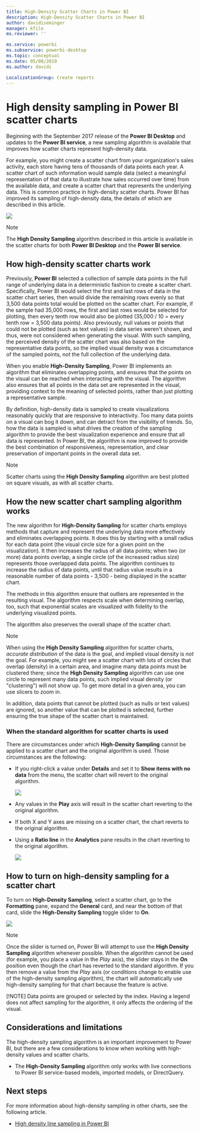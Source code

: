 ```yaml
---
title: High-Density Scatter Charts in Power BI
description: High-Density Scatter Charts in Power BI
author: davidiseminger
manager: kfile
ms.reviewer: ''

ms.service: powerbi
ms.subservice: powerbi-desktop
ms.topic: conceptual
ms.date: 05/08/2019
ms.author: davidi

LocalizationGroup: Create reports
---
```

# High density sampling in Power BI scatter charts
Beginning with the September 2017 release of the **Power BI Desktop** and updates to the **Power BI service**, a new sampling algorithm is available that improves how scatter charts represent high-density data.

For example, you might create a scatter chart from your organization's sales activity, each store having tens of thousands of data points each year. A scatter chart of such information would sample data (select a meaningful representation of that data to illustrate how sales occurred over time) from the available data, and create a scatter chart that represents the underlying data. This is common practice in high-density scatter charts. Power BI has improved its sampling of high-density data, the details of which are described in this article.

![](media/desktop-high-density-scatter-charts/high-density-scatter-charts_01.png)

> [!NOTE]
> The **High Density Sampling** algorithm described in this article is available in the scatter charts for both **Power BI Desktop** and the **Power BI service**.
> 
> 

## How high-density scatter charts work
Previously, **Power BI** selected a collection of sample data points in the full range of underlying data in a deterministic fashion to create a scatter chart. Specifically, Power BI would select the first and last rows of data in the scatter chart series, then would divide the remaining rows evenly so that 3,500 data points total would be plotted on the scatter chart. For example, if the sample had 35,000 rows, the first and last rows would be selected for plotting, then every tenth row would also be plotted (35,000 / 10 = every tenth row = 3,500 data points). Also previously, null values or points that could not be plotted (such as text values) in data series weren't shown, and thus, were not considered when generating the visual. With such sampling, the perceived density of the scatter chart was also based on the representative data points, so the implied visual density was a circumstance of the sampled points, not the full collection of the underlying data.

When you enable **High-Density Sampling**, Power BI implements an algorithm that eliminates overlapping points, and ensures that the points on the visual can be reached when interacting with the visual. The algorithm also ensures that all points in the data set are represented in the visual, providing context to the meaning of selected points, rather than just plotting a representative sample.

By definition, high-density data is sampled to create visualizations reasonably quickly that are responsive to interactivity. Too many data points on a visual can bog it down, and can detract from the visibility of trends. So, how the data is sampled is what drives the creation of the sampling algorithm to provide the best visualization experience and ensure that all data is represented. In Power BI, the algorithm is now improved to provide the best combination of responsiveness, representation, and clear preservation of important points in the overall data set.

> [!NOTE]
> Scatter charts using the **High Density Sampling** algorithm are best plotted on square visuals, as with all scatter charts.
> 
> 

## How the new scatter chart sampling algorithm works
The new algorithm for **High-Density Sampling** for scatter charts employs methods that capture and represent the underlying data more effectively and eliminates overlapping points. It does this by starting with a small radius for each data point (the visual circle size for a given point on the visualization). It then increases the radius of all data points; when two (or more) data points overlap, a single circle (of the increased radius size) represents those overlapped data points. The algorithm continues to increase the radius of data points, until that radius value results in a reasonable number of data points - 3,500 - being displayed in the scatter chart.

The methods in this algorithm ensure that outliers are represented in the resulting visual. The algorithm respects scale when determining overlap, too, such that exponential scales are visualized with fidelity to the underlying visualized points.

The algorithm also preserves the overall shape of the scatter chart.

> [!NOTE]
> When using the **High Density Sampling** algorithm for scatter charts, *accurate distribution* of the data is the goal, and implied visual density is *not* the goal. For example, you might see a scatter chart with lots of circles that overlap (density) in a certain area, and imagine many data points must be clustered there; since the **High Density Sampling** algorithm can use one circle to represent many data points, such implied visual density (or "clustering") will not show up. To get more detail in a given area, you can use slicers to zoom in.
> 
> 

In addition, data points that cannot be plotted (such as nulls or text values) are ignored, so another value that can be plotted is selected, further ensuring the true shape of the scatter chart is maintained.

### When the standard algorithm for scatter charts is used
There are circumstances under which **High-Density Sampling** cannot be applied to a scatter chart and the original algorithm is used. Those circumstances are the following:

* If you right-click a value under **Details** and set it to **Show items with no data** from the menu, the scatter chart will revert to the original algorithm.
  
  ![](media/desktop-high-density-scatter-charts/high-density-scatter-charts_02.png)
* Any values in the **Play** axis will result in the scatter chart reverting to the original algorithm.
* If both X and Y axes are missing on a scatter chart, the chart reverts to the original algorithm.
* Using a **Ratio line** in the **Analytics** pane results in the chart reverting to the original algorithm.
  
  ![](media/desktop-high-density-scatter-charts/high-density-scatter-charts_03.png)

## How to turn on high-density sampling for a scatter chart
To turn on **High-Density Sampling**, select a scatter chart, go to the **Formatting** pane, expand the **General** card, and near the bottom of that card, slide the **High-Density Sampling** toggle slider to **On**.

![](media/desktop-high-density-scatter-charts/high-density-scatter-charts_04.png)

> [!NOTE]
> Once the slider is turned on, Power BI will attempt to use the **High Density Sampling** algorithm whenever possible. When the algorithm cannot be used (for example, you place a value in the *Play* axis), the slider stays in the **On** position even though the chart has reverted to the standard algorithm. If you then remove a value from the *Play* axis (or conditions change to enable use of the high-density sampling algorithm), the chart will automatically use high-density sampling for that chart because the feature is active.
> 
> [!NOTE]
> Data points are grouped or selected by the index. Having a legend does not affect sampling for the algorithm, it only affects the ordering of the visual.
> 
> 

## Considerations and limitations
The high-density sampling algorithm is an important improvement to Power BI, but there are a few considerations to know when working with high-density values and scatter charts.

* The **High-Density Sampling** algorithm only works with live connections to Power BI service-based models, imported models, or DirectQuery.

## Next steps
For more information about high-density sampling in other charts, see the following article.

* [High density line sampling in Power BI](desktop-high-density-sampling.md)

